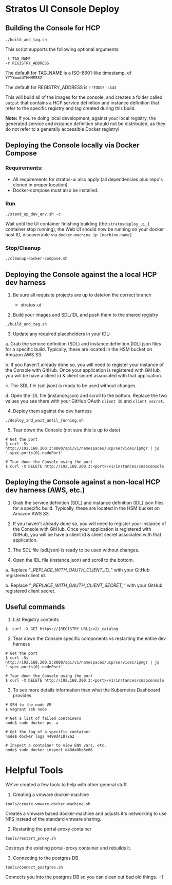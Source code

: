 # Stratos UI Console Deploy

## Building the Console for HCP

```
./build_and_tag.sh
```

This script supports the following optional arguments:

```
-t TAG_NAME
-r REGISTRY_ADDRESS
```

The default for TAG_NAME is a ISO-8601-like timestamp, of `YYYYmmddTHHMMSSZ`

The default for REGISTRY_ADDRESS is `!!TODO!!:443`

This will build all of the images for the console, and creates a folder called `output` that contains a HCP service definition and instance definition that refer to the specific registry and tag created during this build.

**Note:** If you're doing local development, against your local registry, the generated service and instance definition should not be distributed, as they do not refer to a generally accessible Docker registry!

## Deploying the Console locally via Docker Compose

### Requirements:
- All requirements for stratos-ui also apply (all dependencies plus repo's cloned in proper location).
- Docker-compose must also be installed.


### Run

```
./stand_up_dev_env.sh -c
```
Wait until the UI container finishing building (the `stratosdeploy_ui_1` container stop running), the Web UI should now be running on your docker host ID, discoverable via `docker-machine ip [machine-name]`

### Stop/Cleanup

```
./cleanup-docker-compose.sh
```

## Deploying the Console against the a local HCP dev harness

1. Be sure all requisite projects are up to date/on the correct branch
    - stratos-ui

2. Build your images and SDL/IDL and push them to the shared registry

  ```
  ./build_and_tag.sh
  ```

3. Update any required placeholders in your IDL:

  a. Grab the service definition (SDL) and instance definition (IDL) json files for a specific build. Typically, these are located in the HSM bucket on Amazon AWS S3.

  b. If you haven't already done so, you will need to register your instance of the Console with GitHub.  Once your application is registered with GitHub, you will be have a client id & client secret associated with that application.

  c. The SDL file (sdl.json) is ready to be used without changes.

  d. Open the IDL file (instance.json) and scroll to the bottom. Replace the two values you see there with your GitHub OAuth `client ID` and `client secret`.

4. Deploy them against the dev harness

  ```
  ./deploy_and_wait_until_running.sh
  ```

5. Tear down the Console (not sure this is up to date)

  ```
  # Get the port
  $ curl -Ss http://192.168.200.2:8080/api/v1/namespaces/ucp/services/ipmgr | jq '.spec.ports[0].nodePort'

  # Tear down the Console using the port
  $ curl -X DELETE http://192.168.200.3:<port>/v1/instances/cnapconsole
  ```

## Deploying the Console against a non-local HCP dev harness (AWS, etc.)

1. Grab the service definition (SDL) and instance definition (IDL) json files for a specific build. Typically, these are located in the HSM bucket on Amazon AWS S3.

2. If you haven't already done so, you will need to register your instance of the Console with GitHub.  Once your application is registered with GitHub, you will be have a client id & client secret associated with that application.

3. The SDL file (sdl.json) is ready to be used without changes.

4. Open the IDL file (instance.json) and scroll to the bottom.

  a. Replace "\__REPLACE_WITH_OAUTH_CLIENT_ID\__" with your GitHub registered client id.

  b. Replace "\__REPLACE_WITH_OAUTH_CLIENT_SECRET\__" with your GitHub registered client secret.

## Useful commands

1. List Registry contents

  ```
  $  curl -X GET https://[REGISTRY_URL]/v2/_catalog
  ```

2. Tear down the Console specific components vs restarting the entire dev harness

  ```
  # Get the port
  $ curl -Ss http://192.168.200.2:8080/api/v1/namespaces/ucp/services/ipmgr | jq '.spec.ports[0].nodePort'

  # Tear down the Console using the port
  $ curl -X DELETE http://192.168.200.3:<port>/v1/instances/cnapconsole
  ```

3. To see more details information than what the Kubernetes Dashboard provides

  ```
  # SSH to the node VM
  $ vagrant ssh node

  # Get a list of failed containers
  node$ sudo docker ps -a

  # Get the log of a specific container
  node$ docker logs 4499d41872a2

  # Inspect a container to view ENV vars, etc.
  node$ sudo docker inspect d48da0be6e66
  ```

# Helpful Tools

We've created a few tools to help with other general stuff.

1. Creating a vmware docker-machine

  ```
  tools/create-vmware-docker-machine.sh
  ```

  Creates a vmware based docker-machine and adjusts it's networking to use NFS instead of the standard vmware sharing.

2. Restarting the portal-proxy container

  ```
  tools/restart_proxy.sh
  ```

  Destroys the existing portal-proxy container and rebuilds it.

3. Connecting to the postgres DB

  ```
  tools/connect_postgres.sh
  ```

  Connects you into the postgres DB so you can clean out bad old things.  :-)
 
